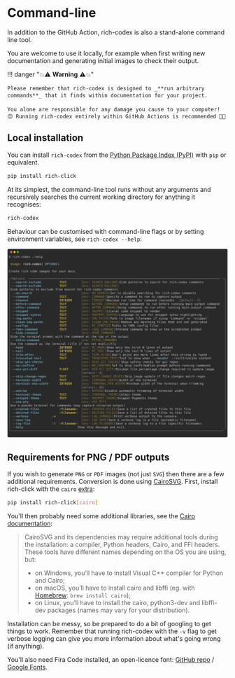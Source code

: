 # Command-line

In addition to the GitHub Action, rich-codex is also a stand-alone command line tool.

You are welcome to use it locally, for example when first writing new documentation and generating initial images to check their output.

!!! danger "💥⚠️ **Warning** ⚠️💥"

    Please remember that rich-codex is designed to _**run arbitrary commands**_ that it finds within documentation for your project.

    You alone are responsible for any damage you cause to your computer! 🙃 Running rich-codex entirely within GitHub Actions is recommended 👍🏻

## Local installation

You can install `rich-codex` from the [Python Package Index (PyPI)](https://pypi.org/project/rich-codex/) with `pip` or equivalent.

```bash
pip install rich-click
```

At its simplest, the command-line tool runs without any arguments and recursively searches the current working directory for anything it recognises:

```bash
rich-codex
```

Behaviour can be customised with command-line flags or by setting environment variables, see `rich-codex --help`:

<!-- RICH-CODEX
terminal_width: 120
notrim: true
extra_env:
  TERMINAL_WIDTH: 120
-->

![`rich-codex --help`](../img/rich-codex-cli-help.svg)

## Requirements for PNG / PDF outputs

If you wish to generate `PNG` or `PDF` images (not just `SVG`) then there are a few additional requirements. Conversion is done using [CairoSVG](https://cairosvg.org/). First, install rich-click with the `cairo` [extra](https://packaging.python.org/en/latest/tutorials/installing-packages/#installing-setuptools-extras):

```bash
pip install rich-click[cairo]
```

You'll then probably need some additional libraries, see the [Cairo documentation](https://cairosvg.org/documentation/):

> CairoSVG and its dependencies may require additional tools during the installation: a compiler, Python headers, Cairo, and FFI headers. These tools have different names depending on the OS you are using, but:
>
> - on Windows, you’ll have to install Visual C++ compiler for Python and Cairo;
> - on macOS, you’ll have to install cairo and libffi (eg. with [Homebrew](https://brew.sh): `brew install cairo`);
> - on Linux, you’ll have to install the cairo, python3-dev and libffi-dev packages (names may vary for your distribution).

Installation can be messy, so be prepared to do a bit of googling to get things to work. Remember that running rich-codex with the `-v` flag to get verbose logging can give you more information about what's going wrong (if anything).

You'll also need Fira Code installed, an open-licence font: [GitHub repo](https://github.com/tonsky/FiraCode) / [Google Fonts](https://fonts.google.com/specimen/Fira+Code).
